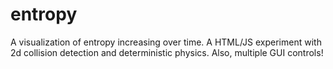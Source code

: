 # entropy

A visualization of entropy increasing over time. A HTML/JS experiment with 2d collision detection and deterministic physics. Also, multiple GUI controls!
